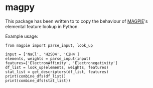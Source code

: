 # magpy
This package has been written to to copy the behaviour of [MAGPIE](http://oqmd.org/static/analytics/magpie/doc/)'s elemental feature lookup in Python.

Example usage:

```
from magpie import parse_input, look_up

input = ['NaCl', 'H2SO4', 'C2H4']
elements, weights = parse_input(input)
features=['ElectronAffinity', 'Electronegativity']
df_list = look_up(elements, weights, features)
stat_list = get_descriptors(df_list, features)
print(combine_dfs(df_list))
print(combine_dfs(stat_list))
```
